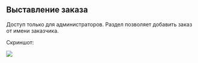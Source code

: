 ## Выставление заказа

Доступ только для администраторов. Раздел позволяет добавить заказ от имени заказчика.

Скриншот:

<img src="/urls/images/Screenshot_92.png">
